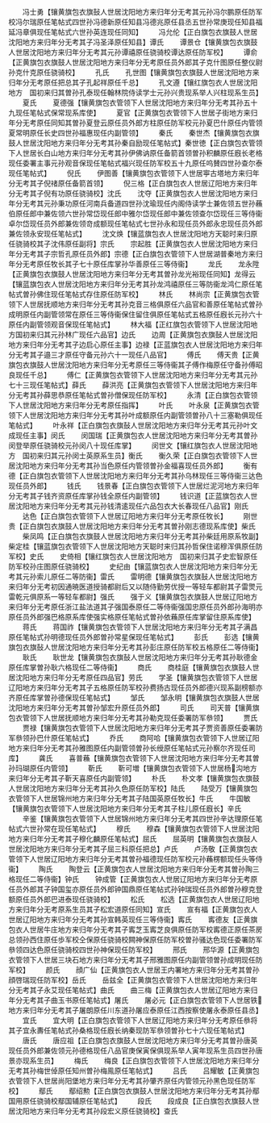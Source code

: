 <!-- { "loadSidebar": true } -->
　　冯士勇【镶黄旗包衣旗鼔人世居沈阳地方来归年分无考其元孙冯尔鹏原任防军校冯尔瑞原任笔帖式四世孙冯德新原任知县冯德兆原任县丞五世孙常庚现任知县福延冯章俱现任笔帖式六世孙英连现任同知】
　　冯允伦【正白旗包衣旗鼓人世居沈阳地方来归年分无考其子冯圣泽原任知县】谭氏
　　谭景仓【镶黄旗包衣旗鼓人世居沈阳地方来归年分无考其元孙谭禧原任骁骑校谭达原任防军校】
　　谭俞【正黄旗包衣旗鼓人世居沈阳地方来归年分无考原任员外郎其子克什图原任整仪尉孙克什克原任骁骑校】
　　孔氏
　　孔世图【镶黄旗包衣旗鼓人世居沈阳地方来归年分无考原任把总其子孔起祥原任千总】
　　孔文遵【镶红旗包衣人世居沈阳地方　国初来归其曽孙孔泰现任翰林院侍读学士元孙兴贵现系举人兴柱现系生员】
　　夏氏
　　夏德强【镶黄旗包衣管领下人世居沈阳地方来归年分无考其孙五十九现任笔帖式保常现系库使】
　　夏官【正黄旗包衣管领下人世居子街地方来归年分无考原任同知其曽孙夏登云原任员外郎方柱原任防军校元孙夏巴什原任内管领夏常明原任长史四世孙福惠现任内副管领】
　　秦氏
　　秦世杰【镶黄旗包衣旗鼓人世居沈阳地方来归年分无考其孙秦自励现任笔帖式】秦世徳【正白旗包衣管领下人世居长白山地方来归年分无考其孙伊佛讷原任备箭首领曽孙积麟原任廐长老格现任委署主事元孙观音保现任笔帖式福兴现任防军校五十九原任呜賛四世孙查尔泰现任笔帖式】
　　倪氏
　　伊图善【镶黄旗包衣管领下人世居寕古塔地方来归年分无考其子倪禇原任备箭首领】
　　倪三格【正白旗包衣人世居辽阳地方来归年分无考其子倪有功原任骁骑校】沈氏
　　沈夺【正黄旗包衣人世居沈阳地方来归年分无考其元孙秉功原任河南兵备道四世孙沈瑜现任内阁侍读学士兼佐领五世孙蘓伯原任郎中兼佐领六世孙常岱现任郎中雅尔岱现任郎中兼佐领查尔岱现任三等侍衞卓尔岱现任员外郎兼佐领竒成额现任笔帖式七世孙永和现任员外郎永忠现任员外郎兼佐领永安现任笔帖式】
　　沈文焕【镶蓝旗包衣人世居沈阳地方天聪时来归原任骁骑校其子沈伟原任副将】宗氏
　　宗起胜【正黄旗包衣人世居沈阳地方来归年分无考其子宗哲孔原任员外郎】宗德【正白旗包衣管领下人世居湖普秦地方来归年分无考原任牧长其子七十原任库掌孙华善原任三等侍衞】
　　龙氏
　　龙永陞【正黄旗包衣旗鼓人世居沈阳地方来归年分无考其曽孙龙光裕现任同知】龙得云【镶蓝旗包衣人世居沈阳地方来归年分无考其孙龙鸿禧原任三等防衞龙鸿仁原任笔帖式曽孙佛住现任笔帖式存住原任防军校】
　　林氏
　　林尚宗【正黄旗包衣管领下人世居抚顺地方来归年分无考其孙克音三格俱原任六品官和善原任笔帖式曽孙成明原任内副管领常在原任三等侍衞保住留住俱原任笔帖式五格原任廐长元孙六十原任内副管领观音保现任笔帖式】
　　林大福【正红旗包衣管领下人世居沈阳地方国初来归其元孙林广现任六品官】边氏
　　边周【正黄旗包衣旗鼔人世居沈阳地方来归年分无考其子边启心原任主事】边禄【正蓝旗包衣人世居沈阳地方来归年分无考其子邉三才原任守备元孙六十一现任八品官】
　　傅氏
　　傅天贵【正黄旗包衣旗鼓人世居沈阳地方来归年分无考原任三等侍衞其子傅作梅原任守备孙傅昭良现任千总】
　　傅仁【正黄旗包衣管领下人世居沈阳地方来归年分无考其元孙七十三现任笔帖式】薛氏
　　薛洪亮【正黄旗包衣管领下人世居沈阳地方来归年分无考其孙薛思恭原任笔帖式曽孙僧保现任防军校】
　　永清【正白旗包衣管领下人世居沈阳地方来归年分无考原任指挥】
　　叶氏
　　叶永泉【正黄旗包衣管领下人世居沈阳地方来归年分无考其孙叶成额原任内副管领曽孙八十三塞勒俱现任笔帖式】
　　叶永祥【正白旗包衣旗鼔人世居沈阳地方来归年分无考其元孙叶文成现任主事】闵氏
　　闵国瑞【正黄旗包衣人世居沈阳地方来归年分无考其曽孙闵登举原任骁骑校元孙闵八十现任库掌】
　　闵世文【镶红旗包衣人世居沈阳地方　国初来归其元孙闵士英原系生员】衡氏
　　衡久荣【正白旗包衣管领下人世居沈阳地方来归年分无考其孙当色原任内管领曽孙金福喜现任员外郎】
　　衡有德【正白旗包衣管领下人世居沈阳地方来归年分无考其孙乌林现任三等侍衞三达色现任员外郎】
　　钱氏
　　钱景春【正白旗包衣管领下人世居烂泥河地方来归年分无考其子钱齐资原任库掌孙钱全原任内副管领】
　　钱识道【正蓝旗包衣人世居沈阳地方来归年分无考其元孙钱清逺现任六品包衣大长春现任八品官】刚氏
　　达色【正白旗包衣管领下人世居辽阳地方来归年分无考原任牧长】
　　刚世贵【正白旗包衣旗鼓人世居沈阳地方来归年分无考其曽孙刚志德现系库使】柴氏
　　柴凤鸣【正白旗包衣旗鼓人世居沈阳地方来归年分无考其孙柴廷用原系牧副】柴定桂【镶蓝旗包衣管领下人世居沈阳地方天聪时来归其孙哲保住诺穆浑俱原任防军校】史氏
　　史倚相【镶红旗包衣人世居沈阳地方　国初来归其子史宏智原任防军校孙庄图原任骁骑校】
　　史纪由【镶蓝旗包衣人世居沈阳地方来归年分无考其元孙索儿原任二等防衞】雷氏
　　雷明德【镶黄旗包衣旗鼔人世居沈阳地方来归年分无考初因通暁医道授骑都尉后又以随侍勤劳优授一等轻车都尉其子雷煛元雷乾元俱原系一等轻车都尉】强氏
　　强于义【镶黄旗包衣旗鼓人世居辽阳地方来归年分无考原任浙江盐法道其子强国泰原任二等侍衞强国忠原任员外郎孙海明亦原任员外郎强巴格原系库使强实格原任笔帖式曽孙依蘓原任库掌留住原系库使】
　　蒋氏
　　蒋国祚【镶黄旗包衣管领下人世居沈阳地方来归年分无考其子满昌原任笔帖式孙明德现任员外郎曽孙常星保现任笔帖式】
　　彭氏
　　彭选【镶黄旗包衣旗鼔人世居沈阳地方来归年分无考其孙彭庄原任防军校五格原任二等侍衞】
　　耿氏
　　耿世龙【镶黄旗包衣旗鼔人世居沈阳地方来归年分无考其孙耿德金原任库掌曽孙耿六格现任二等侍衞】
　　商氏
　　商桂庭【镶黄旗包衣旗鼓人世居沈阳地方来归年分无考原任四品官】劳氏
　　学圣【镶黄旗包衣管领下人世居辽阳地方来归年分无考其子五格原任防军校孙费扬古现任员外郎德兴现系副榜额亦齐原任库掌曽孙德保现任笔帖式】
　　邹氏
　　邹永明【镶黄旗包衣旗鼓人世居沈阳地方来归年分无考其曽孙邹宏升原任员外郎】
　　司氏
　　司天普【镶黄旗包衣管领下人世居抚顺地方来归年分无考其孙勒克现任委署防军叅领】
　　贾氏
　　贾禄【镶黄旗包衣管领下人世居沈阳地方来归年分无考其子贾资善原任委署防军叅领孙巴什原任笔帖式】
　　乔氏
　　商阿哈【镶黄旗包衣管领下人世居辽阳地方来归年分无考其孙雅图原任内副管领曽孙长绶原任笔帖式元孙察尔齐现任司库】
　　龚氏
　　喜普蘓【镶黄旗包衣管领下人世居沈阳地方来归年分无考其曽孙玛瑚原任内管领】
　　靳氏
　　靳可増【镶黄旗包衣管领下人世居杨沟地方来归年分无考其子靳天喜原任内副管领】
　　朴氏
　　朴文孝【镶黄旗包衣旗鼓人世居沈阳地方来归年分无考其孙久色原任防军校】陆氏
　　陆受万【镶黄旗包衣管领下人世居锦州地方来归年分无考其子陆国英原任牧长】牛氏
　　牛国敏【镶黄旗包衣管领下人世居沈阳地方来归年分无考其子柱儿原任廐长】辛氏
　　辛鉴【镶黄旗包衣管领下人世居锦州地方来归年分无考其四世孙辛达理原任笔帖式六世孙常在现任笔帖式】
　　穆氏
　　穆森【镶黄旗包衣管领下人世居沈阳地方来归年分无考其子穆化麟原任笔帖式】屈氏
　　屈英明【镶黄旗包衣旗鼔人世居沈阳地方来归年分无考其子屈三科原任把总】卢氏
　　卢汤敬【正黄旗包衣管领下人世居辽阳地方来归年分无考其曽孙福德现任防军校元孙蘓楞额现任头等侍衞】
　　陶氏
　　陶登云【正黄旗包衣人世居沈阳地方来归年分无考其曽孙陶三格现任二等侍衞】钟氏
　　钟成管【正黄旗包衣人世居辽阳地方来归年分无考原任员外郎其子钟国玺亦原任员外郎钟国鼎原任笔帖式孙钟瑞现任员外郎曽孙穆克登额原任员外郎巴进泰现任骁骑校】
　　松氏
　　松选【正黄旗包衣人世居辽阳地方来归年分无考原系生员其子松宏道原任同知】宣氏
　　宣有福【正黄旗包衣人世居辽阳地方来归年分无考其孙宣韩英现任三等侍衞】寗氏
　　寗德友【正黄旗包衣人世居牛庄地方来归年分无考其子寗芝玉寗芝良俱原任防军校寗德正原任茶房总领孙西住原任歩军校仝保原任骁骑校闗神保原任防军校曽孙骚达色现任委署防军叅领四达色原任骁骑校四世孙神保现任防军校】
　　邢氏
　　邢华源【正黄旗包衣管领下人世居三块石地方来归年分无考其子邢雅图原任内副管领曽孙成明现任防军校】
　　颜氏
　　顔广仙【正黄旗包衣人世居王内署地方来归年分无考其曽孙顔啓瑞现任防军校】岳氏
　　岳兹全【正黄旗包衣管领下人世居沈阳地方来归年分无考其子永艾现任笔帖式】曲氏
　　曲三梅【正黄旗包衣人世居辽阳地方来归年分无考其子曲玉书原任笔帖式】屠氏
　　屠必元【正白旗包衣管领下人世居铁地方来归年分无考其子屠朗原任川东道孙屠应泰原任江西按察使屠永泰原任县丞】
　　宜氏
　　宜大明【正白旗包衣管领下人世居辽阳地方来归年分无考原任叅将其子宜永夀任笔帖式孙桑格现任廐长纳秦现防军叅领曽孙七十六现任笔帖式】
　　唐氏
　　唐应祖【正白旗包衣旗鼓人世居沈阳地方来归年分无考其曽孙唐英现任员外郎兼佐领元孙德格现任八品官庚保寅保俱现系举人寅年现系生员四世孙唐景亦现系生员】
　　梅氏
　　梅良【正白旗包衣管领下人世居沈阳地方来归年分无考其孙梅世倬原任知州曽孙梅鳯原任笔帖式】
　　吕氏
　　吕耀敏【正黄旗包衣管领下人世居尚阳堡地方来归年分无考其孙肇齐原任内管领元孙黑色现任防军校】
　　鄢氏
　　鄢绍勲【正白旗包衣旗鼓人世居沈阳地方来归年分无考其孙鄢国用原任骁骑校鄢国辅原任笔帖式】
　　段氏
　　段成良【正白旗包衣旗鼓人世居沈阳地方来归年分无考其孙段宏义原任骁骑校】查氏
